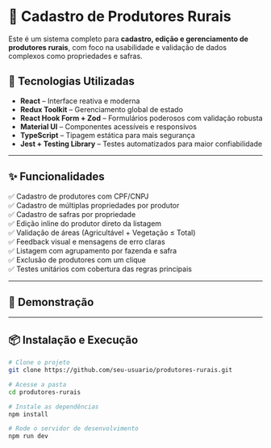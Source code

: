 # 🌾 Cadastro de Produtores Rurais

Este é um sistema completo para **cadastro, edição e gerenciamento de produtores rurais**, com foco na usabilidade e validação de dados complexos como propriedades e safras.

## 🚀 Tecnologias Utilizadas

- **React** – Interface reativa e moderna
- **Redux Toolkit** – Gerenciamento global de estado
- **React Hook Form + Zod** – Formulários poderosos com validação robusta
- **Material UI** – Componentes acessíveis e responsivos
- **TypeScript** – Tipagem estática para mais segurança
- **Jest + Testing Library** – Testes automatizados para maior confiabilidade

---

## ✨ Funcionalidades

✅ Cadastro de produtores com CPF/CNPJ  
✅ Cadastro de múltiplas propriedades por produtor  
✅ Cadastro de safras por propriedade  
✅ Edição inline do produtor direto da listagem  
✅ Validação de áreas (Agricultável + Vegetação ≤ Total)  
✅ Feedback visual e mensagens de erro claras  
✅ Listagem com agrupamento por fazenda e safra  
✅ Exclusão de produtores com um clique  
✅ Testes unitários com cobertura das regras principais  

---

## 📸 Demonstração



---

## 📦 Instalação e Execução

```bash
# Clone o projeto
git clone https://github.com/seu-usuario/produtores-rurais.git

# Acesse a pasta
cd produtores-rurais

# Instale as dependências
npm install

# Rode o servidor de desenvolvimento
npm run dev

